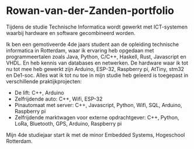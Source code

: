 # Rowan-van-der-Zanden-portfolio

Tijdens de studie Technische Informatica wordt gewerkt met ICT-systemen waarbij hardware en software gecombineerd worden.

Ik ben een gemotiveerde 4de jaars student aan de opleiding technische informatica in Rotterdam, waar ik ervaring heb opgedaan met programmeertalen zoals Java, Python, C/C++, Haskell, Rust, Javascript en VHDL. En heb kennis van databases en netwerken. De hardware waar ik tot nu tot mee heb gewerkt zijn Arduino, ESP-32, Raspberry pi, AtTiny, stm32 en De1-soc. Alles wat ik tot nu toe in mijn studie heb geleerd is toegepast in verschillende praktijkprojecten:
- De lift: C++, Arduino
- Zelfrijdende auto: C++, Wifi, ESP-32
- Pinautomaat met server: C++, Javascript, Python, Wifi, SQL, Arduino, Raspberry pi
- Zelfrijdende marktwagen voor externe opdrachtgever: C++, Python, LoRa, Bluetooth, GPS, Arduino, Raspberry pi

Mijn 4de studiejaar start ik met de minor Embedded Systems, Hogeschool Rotterdam.
